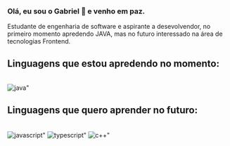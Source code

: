 ### Olá, eu sou o Gabriel 🖖 e venho em paz.

Estudante de engenharia de software e aspirante a desevolvendor, no primeiro momento apredendo JAVA, mas no futuro interessado na área de tecnologias Frontend.

## Linguagens que estou apredendo no momento:
<div style= "display: inline_block"><br>
<img align="center" alt=java" src="https://img.shields.io/badge/Java-ED8B00?style=for-the-badge&logo=openjdk&logoColor=white" />
</div>

## Linguagens que quero aprender no futuro:
<div style= "display: inline_block"><br>
<img align="center" alt=javascript" src="https://img.shields.io/badge/Java-ED8B00?style=for-the-badge&logo=openjdk&logoColor=white](https://img.shields.io/badge/JavaScript-323330?style=for-the-badge&logo=javascript&logoColor=F7DF1E)](https://img.shields.io/badge/JavaScript-F7DF1E?style=for-the-badge&logo=javascript&logoColor=black)" />
<img align="center" alt=typescript" src="https://img.shields.io/badge/Java-ED8B00?style=for-the-badge&logo=openjdk&logoColor=white](https://img.shields.io/badge/TypeScript-007ACC?style=for-the-badge&logo=typescript&logoColor=white)" />
<img align="center" alt=c++" src="https://img.shields.io/badge/Java-ED8B00?style=for-the-badge&logo=openjdk&logoColor=white](https://img.shields.io/badge/TypeScript-007ACC?style=for-the-badge&logo=typescript&logoColor=white)" />
</div>
